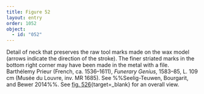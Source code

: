 ```yaml
---
title: Figure 52
layout: entry
order: 1052
object:
  - id: "052"
---
```


Detail of neck that preserves the raw tool marks made on the wax model (arrows indicate the direction of the stroke). The finer striated marks in the bottom right corner may have been made in the metal with a file. Barthélemy Prieur (French, ca. 1536–1611), *Funerary Genius*, 1583–85, L. 109 cm (Musée du Louvre, inv. MR 1685). See %%Seelig-Teuwen, Bourgarit, and Bewer 2014%%. See [fig. 526](/visual-atlas/#fig-526){target=_blank} for an overall view.
